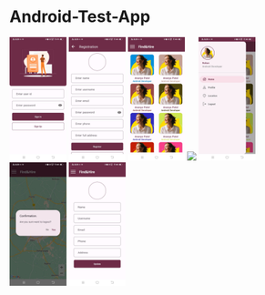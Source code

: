 # Android-Test-App
<div width="100%">
<img width="100px" src= "https://github.com/Udaytech1/Jetpack-Compose-Design/blob/master/screen_shots/login.jpeg"/>
<img width="100px" src= "https://github.com/Udaytech1/Jetpack-Compose-Design/blob/master/screen_shots/registration.jpeg"/>
<img width="100px" src= "https://github.com/Udaytech1/Jetpack-Compose-Design/blob/master/screen_shots/home_page.jpeg"/>
  <img width="100px" src= "https://github.com/Udaytech1/Jetpack-Compose-Design/blob/master/screen_shots/map.jpeg"/>
  <img width="100px" src= "https://github.com/Udaytech1/Jetpack-Compose-Design/blob/master/screen_shots/drawer.jpeg"/>
  <img width="100px" src= "https://github.com/Udaytech1/Jetpack-Compose-Design/blob/master/screen_shots/alert.jpeg"/>
  <img width="100px" src= "https://github.com/Udaytech1/Jetpack-Compose-Design/blob/master/screen_shots/profile.jpeg"/>
</div>


